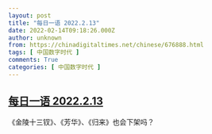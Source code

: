 ```yaml
---
layout: post
title: "每日一语 2022.2.13"
date: 2022-02-14T09:18:26.000Z
author: unknown
from: https://chinadigitaltimes.net/chinese/676888.html
tags: [ 中国数字时代 ]
comments: True
categories: [ 中国数字时代 ]
---
```

<!--1644830306000-->
[每日一语 2022.2.13](https://chinadigitaltimes.net/chinese/676888.html)
------

<div>
<p>《金陵十三钗》、《芳华》、《归来》也会下架吗？</p><p><img src="https://chinadigitaltimes.net/chinese/files/2022/02/213.jpg" alt="" /></p>
</div>
